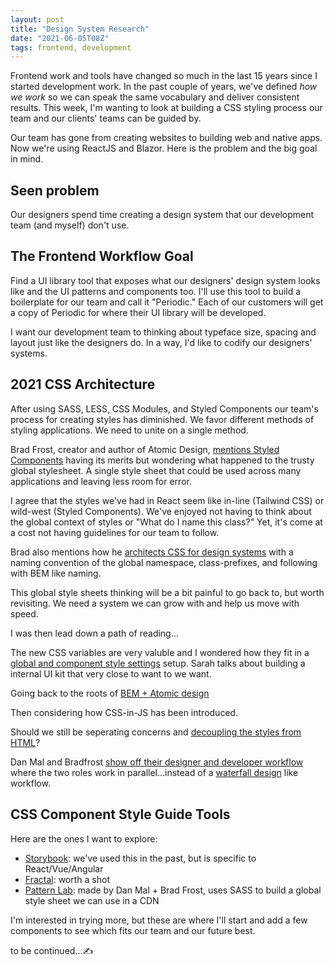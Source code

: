 ```yaml
---
layout: post
title: "Design System Research"
date: "2021-06-05T08Z"
tags: frontend, development
---
```


Frontend work and tools have changed so much in the last 15 years since I started development work. In the past couple of years, we've defined *how we work* so we can speak the same vocabulary and deliver consistent results. This week, I'm wanting to look at building a CSS styling process our team and our clients' teams can be guided by.

Our team has gone from creating websites to building web and native apps. Now we're using ReactJS and Blazor. Here is the problem and the big goal in mind.

## Seen problem

Our designers spend time creating a design system that our development team (and myself) don't use.

## The Frontend Workflow Goal

Find a UI library tool that exposes what our designers' design system looks like and the UI patterns and components too. I'll use this tool to build a boilerplate for our team and call it "Periodic." Each of our customers will get a copy of Periodic for where their UI library will be developed.

I want our development team to thinking about typeface size, spacing and layout just like the designers do. In a way, I'd like to codify our designers' systems.

## 2021 CSS Architecture

After using SASS, LESS, CSS Modules, and Styled Components our team's process for creating styles has diminished. We favor different methods of styling applications. We need to unite on a single method.

Brad Frost, creator and author of Atomic Design, [mentions Styled Components](https://youtu.be/TgWyyoofKIA?t=1601) having its merits but wondering what happened to the trusty global stylesheet. A single style sheet that could be used across many applications and leaving less room for error.

I agree that the styles we've had in React seem like in-line (Tailwind CSS) or wild-west (Styled Components). We've enjoyed not having to think about the global context of styles or "What do I name this class?" Yet, it's come at a cost not having guidelines for our team to follow.

Brad also mentions how he [architects CSS for design systems](https://bradfrost.com/blog/post/css-architecture-for-design-systems/) with a naming convention of the global namespace, class-prefixes, and following with BEM like naming.

This global style sheets thinking will be a bit painful to go back to, but worth revisiting. We need a system we can grow with and help us move with speed.

I was then lead down a path of reading...

The new CSS variables are very valuble and I wondered how they fit in a [global and component style settings](https://www.sarasoueidan.com/blog/style-settings-with-css-variables/) setup. Sarah talks about building a internal UI kit that very close to want to we want.

Going back to the roots of [BEM + Atomic design](https://clubmate.fi/oocss-acss-bem-smacss-what-are-they-what-should-i-use)

Then considering how CSS-in-JS has been introduced.

Should we still be seperating concerns and [decoupling the styles from HTML](https://www.smashingmagazine.com/2012/04/decoupling-html-from-css/)?

Dan Mal and Bradfrost [show off their designer and developer workflow](https://bradfrost.com/blog/post/designer-developer-workflow/) where the two roles work in parallel...instead of a [waterfall design](https://bradfrost.com/blog/post/your-sketch-library-is-not-a-design-system-redux/) like workflow.

## CSS Component Style Guide Tools

Here are the ones I want to explore:

- [Storybook](https://storybook.js.org/?ref=chancesmith.io): we've used this in the past, but is specific to React/Vue/Angular
- [Fractal](https://fractal.build/?ref=chancesmith.io): worth a shot
- [Pattern Lab](https://patternlab.io/?ref=chancesmith.io): made by Dan Mal + Brad Frost, uses SASS to build a global style sheet we can use in a CDN

I'm interested in trying more, but these are where I'll start and add a few components to see which fits our team and our future best.

to be continued...✍️